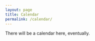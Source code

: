 ```yaml
---
layout: page
title: Calendar
permalink: /calendar/
---
```


There will be a calendar here, eventually.
